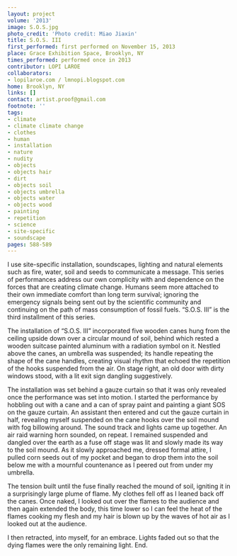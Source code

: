 ```yaml
---
layout: project
volume: '2013'
image: S.O.S.jpg
photo_credit: 'Photo credit: Miao Jiaxin'
title: S.O.S. III
first_performed: first performed on November 15, 2013
place: Grace Exhibition Space, Brooklyn, NY
times_performed: performed once in 2013
contributor: LOPI LAROE
collaborators:
- lopilaroe.com / lmnopi.blogspot.com
home: Brooklyn, NY
links: []
contact: artist.proof@gmail.com
footnote: ''
tags:
- climate
- climate climate change
- clothes
- human
- installation
- nature
- nudity
- objects
- objects hair
- dirt
- objects soil
- objects umbrella
- objects water
- objects wood
- painting
- repetition
- science
- site-specific
- soundscape
pages: 588-589
---
```


I use site-specific installation, soundscapes, lighting and natural elements such as fire, water, soil and seeds to communicate a message. This series of performances address our own complicity with and dependence on the forces that are creating climate change. Humans seem more attached to their own immediate comfort than long term survival; ignoring the emergency signals being sent out by the scientific community and continuing on the path of mass consumption of fossil fuels. “S.O.S. III” is the third installment of this series.

The installation of “S.O.S. III” incorporated five wooden canes hung from the ceiling upside down over a circular mound of soil, behind which rested a wooden suitcase painted aluminum with a radiation symbol on it. Nestled above the canes, an umbrella was suspended; its handle repeating the shape of the cane handles, creating visual rhythm that echoed the repetition of the hooks suspended from the air. On stage right, an old door with dirty windows stood, with a lit exit sign dangling suggestively.

The installation was set behind a gauze curtain so that it was only revealed once the performance was set into motion. I started the performance by hobbling out with a cane and a can of spray paint and painting a giant SOS on the gauze curtain. An assistant then entered and cut the gauze curtain in half, revealing myself suspended on the cane hooks over the soil mound with fog billowing around. The sound track and lights came up together. An air raid warning horn sounded, on repeat. I remained suspended and dangled over the earth as a fuse off stage was lit and slowly made its way to the soil mound. As it slowly approached me, dressed formal attire, I pulled corn seeds out of my pocket and began to drop them into the soil below me with a mournful countenance as I peered out from under my umbrella.

The tension built until the fuse finally reached the mound of soil, igniting it in a surprisingly large plume of flame. My clothes fell off as I leaned back off the canes. Once naked, I looked out over the flames to the audience and then again extended the body, this time lower so I can feel the heat of the flames cooking my flesh and my hair is blown up by the waves of hot air as I looked out at the audience.

I then retracted, into myself, for an embrace. Lights faded out so that the dying flames were the only remaining light. End.
